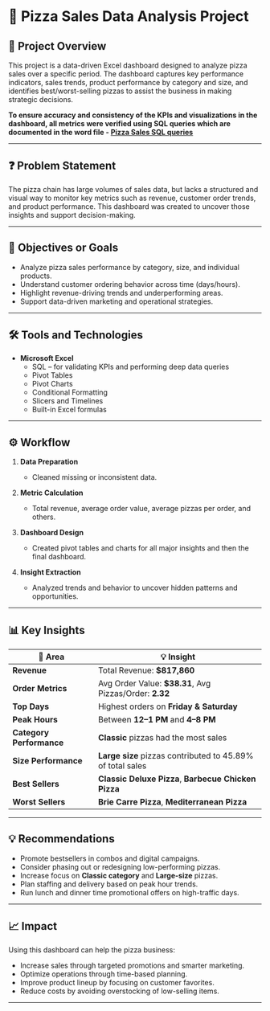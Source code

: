# 🍕 Pizza Sales Data Analysis Project

## 📌 Project Overview

This project is a data-driven Excel dashboard designed to analyze pizza sales over a specific period. The dashboard captures key performance indicators, sales trends, product performance by category and size, and identifies best/worst-selling pizzas to assist the business in making strategic decisions.

**To ensure accuracy and consistency of the KPIs and visualizations in the dashboard, all metrics were verified using SQL queries which are documented in the word file - [Pizza Sales SQL queries](./Pizza%20Sales%20SQL%20queries.docx)**

---

## ❓ Problem Statement

The pizza chain has large volumes of sales data, but lacks a structured and visual way to monitor key metrics such as revenue, customer order trends, and product performance. This dashboard was created to uncover those insights and support decision-making.

---

## 🎯 Objectives or Goals

- Analyze pizza sales performance by category, size, and individual products.
- Understand customer ordering behavior across time (days/hours).
- Highlight revenue-driving trends and underperforming areas.
- Support data-driven marketing and operational strategies.

---

## 🛠️ Tools and Technologies

- **Microsoft Excel**
  - SQL – for validating KPIs and performing deep data queries 
  - Pivot Tables
  - Pivot Charts
  - Conditional Formatting
  - Slicers and Timelines
  - Built-in Excel formulas

---

## ⚙️ Workflow

1. **Data Preparation**
   - Cleaned missing or inconsistent data.

2. **Metric Calculation**
   - Total revenue, average order value, average pizzas per order, and others.

3. **Dashboard Design**
   - Created pivot tables and charts for all major insights and then the final dashboard.

4. **Insight Extraction**
   - Analyzed trends and behavior to uncover hidden patterns and opportunities.

---

## 📊 Key Insights

| 📍 Area | 💡 Insight |
|--------|------------|
| **Revenue** | Total Revenue: **$817,860** |
| **Order Metrics** | Avg Order Value: **$38.31**, Avg Pizzas/Order: **2.32** |
| **Top Days** | Highest orders on **Friday & Saturday** |
| **Peak Hours** | Between **12–1 PM** and **4–8 PM** |
| **Category Performance** | **Classic** pizzas had the most sales |
| **Size Performance** | **Large size** pizzas contributed to 45.89% of total sales |
| **Best Sellers** | **Classic Deluxe Pizza**, **Barbecue Chicken Pizza** |
| **Worst Sellers** | **Brie Carre Pizza**, **Mediterranean Pizza** |

---

## 💡 Recommendations

- Promote bestsellers in combos and digital campaigns.
- Consider phasing out or redesigning low-performing pizzas.
- Increase focus on **Classic category** and **Large-size** pizzas.
- Plan staffing and delivery based on peak hour trends.
- Run lunch and dinner time promotional offers on high-traffic days.

---

## 📈 Impact

Using this dashboard can help the pizza business:
- Increase sales through targeted promotions and smarter marketing.
- Optimize operations through time-based planning.
- Improve product lineup by focusing on customer favorites.
- Reduce costs by avoiding overstocking of low-selling items.

---

